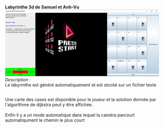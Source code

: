 **Labyrinthe 3d de Samuel et Anh-Vu**
![Alt text](Capture.PNG?raw=true "Title")
<br>*Description :*<br>
Le labyrinthe est généré automatiquement et est stocké sur un fichier texte<br>

<br> Une carte des cases est disponible pour le joueur et la solution donnée par l'algorithme de dijkstra peut y être affichée.
<br><br> Enfin il y a un mode automatique dans lequel la caméra parcourt automatiqument le chemin le plus court



